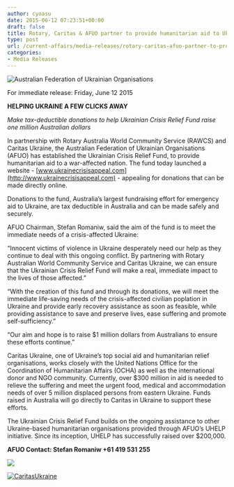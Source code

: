 ```yaml
---
author: cyoasu
date: 2015-06-12 07:23:51+00:00
draft: false
title: Rotary, Caritas & AFUO partner to provide humanitarian aid to Ukraine
type: post
url: /current-affairs/media-releases/rotary-caritas-afuo-partner-to-provide-humanitarian-aid-to-ukraine/
categories:
- Media Releases
---
```


![Australian Federation of Ukrainian Organisations](http://www.ozeukes.com/wp-content/uploads/2014/10/image001.png)



For immediate release: Friday, June 12 2015




**HELPING UKRAINE A FEW CLICKS AWAY**




_Make tax-deductible donations to help Ukrainian Crisis Relief Fund raise one million Australian dollars_


In partnership with Rotary Australia World Community Service (RAWCS) and Caritas Ukraine, the Australian Federation of Ukrainian Organisations (AFUO) has established the Ukrainian Crisis Relief Fund, to provide humanitarian aid to a war-affected nation. The fund today launched a website - [www.ukrainecrisisappeal.com](http://www.ukrainecrisisappeal.com) - appealing for donations that can be made directly online.


Donations to the fund, Australia’s largest fundraising effort for emergency aid to Ukraine, are tax deductible in Australia and can be made safely and securely.




AFUO Chairman, Stefan Romaniw, said the aim of the fund is to meet the immediate needs of a crisis-affected Ukraine:




“Innocent victims of violence in Ukraine desperately need our help as they continue to deal with this ongoing conflict. By partnering with Rotary Australian World Community Service and Caritas Ukraine, we can ensure that the Ukrainian Crisis Relief Fund will make a real, immediate impact to the lives of those affected.”




“With the creation of this fund and through its donations, we will meet the immediate life-saving needs of the crisis-affected civilian poplation in Ukraine and provide early recovery assistance as soon as feasible, while providing assistance to save and preserve lives, ease suffering and promote self-sufficiency.”




“Our aim and hope is to raise $1 million dollars from Australians to ensure these efforts continue.”




Caritas Ukraine, one of Ukraine’s top social aid and humanitarian relief organisations, works closely with the United Nations Office for the Coordination of Humanitarian Affairs (OCHA) as well as the international donor and NGO community. Currently, over $300 million in aid is needed to relieve the suffering and meet the urgent food, medical and accommodation needs of over 5 million displaced persons from eastern Ukraine. Funds raised in Australia will go directly to Caritas in Ukraine to support these efforts.




The Ukrainian Crisis Relief Fund builds on the ongoing assistance to other Ukraine-based humanitarian organisations provided through AFUO’s UHELP initiative. Since its inception, UHELP has successfully raised over $200,000.




**AFUO Contact: Stefan Romaniw +61 419 531 255**




[![](http://static.wixstatic.com/media/3a862f_8ff393acbcee440295dd410cff54ab13.gif)
](http://www.ukrainecrisisappeal.org/)


[![CaritasUkraine](http://www.ozeukes.com/wp-content/uploads/2015/06/CaritasUkraine.png)
](http://www.ukrainecrisisappeal.org/)

